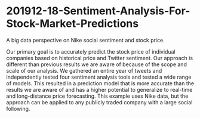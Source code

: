 # 201912-18-Sentiment-Analysis-For-Stock-Market-Predictions
A big data perspective on Nike social sentiment  and stock price.

Our primary goal is to accurately predict the stock price of individual companies based on historical price and Twitter sentiment. Our approach is different than previous results we are aware of because of the scope and scale of our analysis. 
We gathered an entire year of tweets and independently tested four sentiment analysis tools and tested a wide range of models. This resulted in a prediction model that is more accurate than the results we are aware of and has a higher potential
to generalize to real-time and long-distance price forecasting. This example uses Nike data, but the approach can be applied to any publicly traded company with a large social following. 
